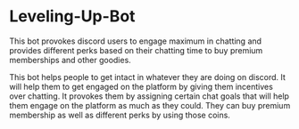 # Leveling-Up-Bot
This bot provokes discord users to engage maximum in chatting and provides different perks based on their chatting time to buy premium memberships and other goodies.

This bot helps people to get intact in whatever they are doing on discord.
It will help them to get engaged on the platform by giving them incentives over chatting. It provokes them by assigning certain chat goals that will help them engage on the platform as much as they could. They can buy premium membership as well as different perks by using those coins.
